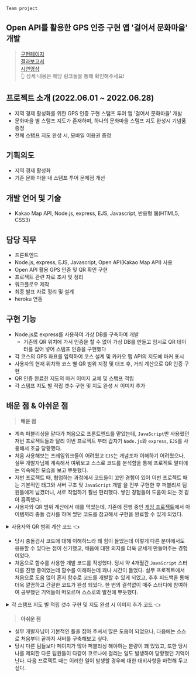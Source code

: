 `Team project`
## Open API를 활용한 GPS 인증 구현 앱 '걸어서 문화마을' 개발

> [구현페이지](https://go-to-munwha.herokuapp.com)     
> [결과보고서](https://github.com/0-un/gps_api_munwha/blob/main/%E1%84%80%E1%85%A5%E1%86%AF%E1%84%8B%E1%85%A5%E1%84%89%E1%85%A5-%E1%84%86%E1%85%AE%E1%86%AB%E1%84%92%E1%85%AA%E1%84%86%E1%85%A1%E1%84%8B%E1%85%B3%E1%86%AF.pdf)     
	[시연영상](https://youtu.be/lzbTWDG-ql8)       
👆 상세 내용은 해당 링크들을 통해 확인해주세요!

## 프로젝트 소개 (2022.06.01 ~ 2022.06.28)
- 지역 경제 활성화를 위한 GPS 인증 구현 스탬프 투어 앱 '걸어서 문화마을' 개발
- 문화마을 별 스탬프 지도가 존재하며, 하나의 문화마을 스탬프 지도 완성시 기념품 증정
- 전체 스탬프 지도 완성 시, 모바일 이용권 증정

## 기획의도 
- 지역 경제 활성화
- 기존 문화 마을 내 스탬프 투어 문제점 개선

## 개발 언어 및 기술 
- Kakao Map API, Node.js, express, EJS, Javascript, 반응형 웹(HTML5, CSS3)

## 담당 직무
- 프론트엔드
- Node.js, express, EJS, Javascript, Open API(Kakao Map API) 사용
- Open API 활용 GPS 인증 및 QR 확인 구현
- 프로젝트 관련 자료 조사 및 정리
- 워크플로우 제작
- 최종 발표 자료 정리 및 설계
- heroku 연동

## 구현 기능
- Node.js로 express를 사용하여 가상 DB를 구축하여 개발
	- 기존의 QR 위치에 가서 인증을 할 수 없어 가상 DB를 만들고 임시로 QR 데이터를 집어 넣어 스탬프 인증을 구현했다
- 각 코스의 GPS 좌표를 입력하여 코스 설계 및 카카오 맵 API의 지도에 마커 표시
-  사용자의 현재 위치와 코스 별 QR 범위 지정 및 대조 후, 거리 계산으로 QR 인증 구현
- QR 인증 완료한 지도의 마커 이미지 교체 및 스탬프 적립
- 각 스탬프 지도 별 적립 갯수 구현 및 지도 완성 시 이미지 추가


## 배운 점 & 아쉬운 점
>**배운 점**
- 계속 퍼블리싱을 맡다가 처음으로 프론트엔드를 맡았는데, `JavaScript`만 사용했던 저번 프로젝트들과 달리 이번 프로젝트 부터 갑자기 `Node.js`와 `express`, `EJS`를 사용해서 조금 당황했다. 
- 처음 사용해보는 프레임워크들이 어려웠고 `EJS`는 개념조차 이해하기 어려웠으나, 실무 개발자님께 계속해서 여쭤보고 스스로 코드를 분석함을 통해 프로젝트 말미에는 익숙해진 모습을 보고 뿌듯했다.
- 저번 프로젝트 때, 협업하는 과정에서 코드들이 꼬인 경험이 있어 이번 프로젝트 때는 기본적인 태그와 서버 구조 및 `JavaScript`  개발 을 전부 구현한 후 퍼블리셔 팀원들에게 넘겼더니, 서로 작업하기 훨씬 편리했다. 쌓인 경험들이 도움이 되는 것 같아 흡족했다.
-  사용자와 QR 범위 계산에서 애를 먹었는데, 기존에 진행 중인 [게임 프로젝트](https://github.com/0-un/windmill-fox)에서 아이템끼리 충돌 검사를 하며 썼던 코드를 참고해서 구현을 완료할 수 있게 되었다.

<details>
<summary>사용자와 QR 범위 계산 코드 👈</summary>

<div markdown="1">

```javascript
//만족한 값은 배열에서 지워주기 함수 생성
const  test = () => {

// tail : 위치 반경
const  tail = 0.0021674054525;

// 클릭했을 때 위치 가져옴
navigator.geolocation.getCurrentPosition((pos) => {

const  userLatitude = pos.coords.latitude;
const  userLongitude = pos.coords.longitude;

// 포지션만큼 반복문 돌림

for (let  i = 0; i < position.length; i++) {

const  pos_lati = position[i].latitude;
const  pos_long = position[i].longitude;

let  distanceX = pos_lati - userLatitude;
let  distanceY = pos_long - userLongitude;

let  xyDistance = Math.sqrt((distanceX * distanceX) + (distanceY * distanceY));

if(xyDistance>= tail){
return  position[i].name
}}
return
});
}

```
</div>
</details>

- 당시 충돌검사 코드에 대해 이해하느라 꽤 힘이 들었는데 이렇게 다른 분야에서도 응용할 수 있다는 점이 신기했고, 배움에 대한 의지를 더욱 굳세게 만들어주는 경험이었다.
- 처음으로 함수를 사용한 개발 코드를 작성했다. 당시 약 4개월간 `JavaScript` 스터디를 진행 중이었는데 함수를 이해하는데 꽤나 시간이 들었다. 실무 프로젝트에서 처음으로 도움 없이 혼자 함수로 코드를 개발할 수 있게 되었고, 추후 피드백을 통해 더욱 깔끔하고 간결한 코드가 완성 되었다. 한 번의 결석없이 매주 스터디에 참여하여 공부했던 기억들이 떠오르며 스스로의 발전에 뿌듯했다.

<details>
<summary> 각 스탬프 지도 별 적립 갯수 구현 및 지도 완성 시 이미지 추가 코드 👈</summary>

<div markdown="2">

```javascript
// db 데이터 가져오기

const  dbValue = document.getElementById("db-value").value;
const  dbArray = dbValue.split(",");

const  GAMCHEON = [ "MUSEUM", "SKYMARU", "BREAD", "B612", "GAMNAE", "GREEN", "DOGHOUSE", "SALT"];
const  HOCHEON = ["EOSEULLEONG", "STAIR180", "PLATFORM", "DRAMA", "MUNWHA", "CLOUDSTAIR", "STAR100", "LEEJUNGSEOB",];
const  HUINNYEOUL= ["MOVIE", "DUREBAK", "GGOMAK", "OBSERVATORY", "ROAD", "TUNNEL",];

function  stampNumber() {
// 감천에 대한 부분 확인 후 적용
let  GAMCHEON_count = 0;

for (let  i = 0; i < dbArray.length; i++) {
for (let  j = 0; j < GAMCHEON.length; j++) {
if (dbArray[i] == GAMCHEON[j]) {

GAMCHEON_count++;
}}}

document.querySelector(".stamp_data1").innerHTML = `<p>${GAMCHEON_count}</p>`

if (GAMCHEON_count == 8) {
const  gamcheonStamp = document.querySelector(".gamcheon_stamp");
gamcheonStamp.classList.remove("hidden");
}

// 호천에 대한 부분 확인 후 적용
let  HOCHEON_count = 0;

for (let  i = 0; i < dbArray.length; i++) {
for (let  j = 0; j < HOCHEON.length; j++) {
if (dbArray[i] == HOCHEON[j]) {

HOCHEON_count++;
}}}

document.querySelector(".stamp_data2").innerHTML = `<p>${HOCHEON_count}</p>`

if (HOCHEON_count == 8) {
const  hocheonStamp = document.querySelector(".hocheon_stamp");
hocheonStamp.classList.remove("hidden");
}

// 흰여울에 대한 부분 확인 후 적용
let  HUINNYEOUL_count = 0;

for (let  i = 0; i < dbArray.length; i++) {
for (let  j = 0; j < HUINNYEOUL.length; j++) {
if (dbArray[i] == HUINNYEOUL[j]) {
HUINNYEOUL_count++;

}}}
document.querySelector(".stamp_data3").innerHTML = `<p>${HUINNYEOUL_count}</p>`

if (HUINNYEOUL_count == 6) {
const  huinnyeoulStamp = document.querySelector(".huinnyeoul_stamp");

huinnyeoulStamp.classList.remove("hidden");
}}
stampNumber();

```

</div>
</details>

   

> **아쉬운 점**
- 실무 개발자님이 기본적인 틀을 잡아 주셔서 많은 도움이 되었으나, 다음에는 스스로 처음부터 끝까지 서버를 구축해보고 싶다.
- 당시 다른 팀들보다 페이지가 많아 퍼블리싱 해야하는 분량이 꽤 있었고, 또한 당시 나를 제외한 다른 팀원들이 다같이 코로나에 걸리는 일도 발생하여 당황했던 기억이 난다. 다음 프로젝트 때는 이러한 일이 발생할 경우에 대한 대비사항을 마련해 두고 싶다.
